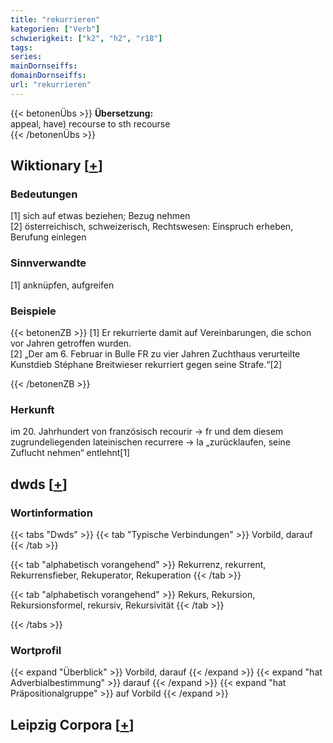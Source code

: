 ```yaml
---
title: "rekurrieren"
kategorien: ["Verb"]
schwierigkeit: ["k2", "h2", "r18"]
tags:
series:
mainDornseiffs:
domainDornseiffs:
url: "rekurrieren"
---
```


{{< betonenÜbs >}}
**Übersetzung:**  
appeal, have) recourse to sth recourse  
{{< /betonenÜbs >}}

## Wiktionary [[+](https://de.wiktionary.org/wiki/rekurrieren)]

### Bedeutungen
[1] sich auf etwas beziehen; Bezug nehmen  
[2] österreichisch, schweizerisch, Rechtswesen: Einspruch erheben, Berufung einlegen  

### Sinnverwandte
[1] anknüpfen, aufgreifen  

### Beispiele
{{< betonenZB >}}
[1] Er rekurrierte damit auf Vereinbarungen, die schon vor Jahren getroffen wurden.  
[2] „Der am 6. Februar in Bulle FR zu vier Jahren Zuchthaus verurteilte Kunstdieb Stéphane Breitwieser rekurriert gegen seine Strafe.“[2]  

{{< /betonenZB >}}
### Herkunft
im 20. Jahrhundert von französisch recourir → fr und dem diesem zugrundeliegenden lateinischen recurrere → la „zurücklaufen, seine Zuflucht nehmen“ entlehnt[1]  



## dwds [[+](https://www.dwds.de/wb/rekurrieren)]

### Wortinformation
{{< tabs "Dwds" >}}
{{< tab "Typische Verbindungen" >}}
Vorbild, darauf
{{< /tab >}}

{{< tab "alphabetisch vorangehend" >}}
Rekurrenz, rekurrent, Rekurrensfieber, Rekuperator, Rekuperation
{{< /tab >}}

{{< tab "alphabetisch vorangehend" >}}
Rekurs, Rekursion, Rekursionsformel, rekursiv, Rekursivität
{{< /tab >}}

{{< /tabs >}}

### Wortprofil
{{< expand "Überblick" >}} Vorbild, darauf {{< /expand >}}
{{< expand "hat Adverbialbestimmung" >}} darauf {{< /expand >}}
{{< expand "hat Präpositionalgruppe" >}} auf Vorbild {{< /expand >}}

## Leipzig Corpora [[+](https://corpora.uni-leipzig.de/en/res?word=rekurrieren&corpusId=deu_newscrawl-public_2018)]

